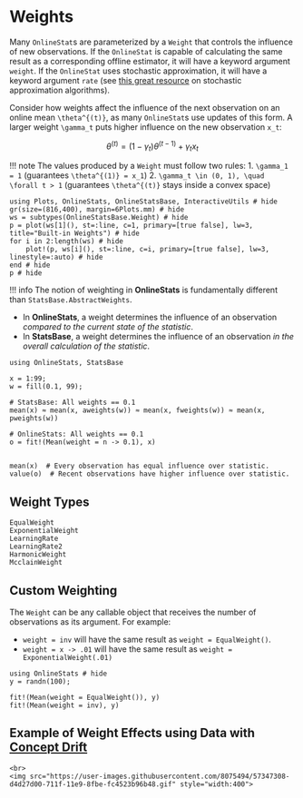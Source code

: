 # Weights

Many `OnlineStat`s are parameterized by a `Weight` that controls the influence of new observations.  If the `OnlineStat` is capable of calculating the same result as a corresponding offline estimator, it will have a keyword argument `weight`.  If the `OnlineStat` uses stochastic approximation, it will have a keyword argument `rate` (see [this great resource](https://ruder.io/optimizing-gradient-descent/index.html) on stochastic approximation algorithms).

Consider how weights affect the influence of the next observation on an online mean ``\theta^{(t)}``, as many `OnlineStat`s use updates of this form.  A larger weight  ``\gamma_t`` puts higher influence on the new observation ``x_t``:

```math
\theta^{(t)} = (1-\gamma_t)\theta^{(t-1)} + \gamma_t x_t
```

!!! note
    The values produced by a `Weight` must follow two rules:
    1. ``\gamma_1 = 1`` (guarantees ``\theta^{(1)} = x_1``)
    2. ``\gamma_t \in (0, 1), \quad \forall t > 1`` (guarantees ``\theta^{(t)}`` stays inside a convex space)


```@example
using Plots, OnlineStats, OnlineStatsBase, InteractiveUtils # hide
gr(size=(816,400), margin=6Plots.mm) # hide
ws = subtypes(OnlineStatsBase.Weight) # hide
p = plot(ws[1](), st=:line, c=1, primary=[true false], lw=3, title="Built-in Weights") # hide
for i in 2:length(ws) # hide
    plot!(p, ws[i](), st=:line, c=i, primary=[true false], lw=3, linestyle=:auto) # hide
end # hide
p # hide
```

!!! info
    The notion of weighting in **OnlineStats** is fundamentally different than `StatsBase.AbstractWeights`.

- In **OnlineStats**, a weight determines the influence of an observation *compared to the current state of the statistic*.
- In **StatsBase**, a weight determines the influence of an observation *in the overall calculation of the statistic*.
```@repl
using OnlineStats, StatsBase

x = 1:99;
w = fill(0.1, 99);

# StatsBase: All weights == 0.1
mean(x) ≈ mean(x, aweights(w)) ≈ mean(x, fweights(w)) ≈ mean(x, pweights(w))

# OnlineStats: All weights == 0.1
o = fit!(Mean(weight = n -> 0.1), x)


mean(x)  # Every observation has equal influence over statistic.
value(o)  # Recent observations have higher influence over statistic.
```


## Weight Types

```@docs
EqualWeight
ExponentialWeight
LearningRate
LearningRate2
HarmonicWeight
McclainWeight
```

## Custom Weighting

The `Weight` can be any callable object that receives the number of observations as its argument.  For example:

- `weight = inv` will have the same result as `weight = EqualWeight()`.
- `weight = x -> .01` will have the same result as `weight = ExponentialWeight(.01)`

```@repl
using OnlineStats # hide
y = randn(100);

fit!(Mean(weight = EqualWeight()), y)
fit!(Mean(weight = inv), y)
```

## Example of Weight Effects using Data with [Concept Drift](https://en.wikipedia.org/wiki/Concept_drift)

```@raw html
<br>
<img src="https://user-images.githubusercontent.com/8075494/57347308-d4d27d00-711f-11e9-8fbe-fc4523b96b48.gif" style="width:400">
```
